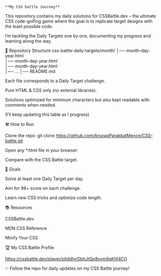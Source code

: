                                                                              **My CSS battle Journey**


This repository contains my daily solutions for CSSBattle.dev
 – the ultimate CSS code-golfing game where the goal is to replicate target designs with the least possible code.

I’m tackling the Daily Targets one by one, documenting my progress and learning along the way.

📌 Repository Structure
css-battle-daily-targets/month/
│── month-day-year.html  
│── month-day-year.html  
│── month-day-year.html  
│── ...
│── README.md

Each file corresponds to a Daily Target challenge.

Pure HTML & CSS only (no external libraries).

Solutions optimized for minimum characters but also kept readable with comments when needed.

(I’ll keep updating this table as I progress)

🛠️ How to Run

Clone the repo:
git clone https://github.com/AnuragParakkatMenon/CSS-battle.git


Open any *.html file in your browser.

Compare with the CSS Battle target.

🎯 Goals

Solve at least one Daily Target per day.

Aim for 98+ score on each challenge.

Learn new CSS tricks and optimize code length.

📚 Resources

CSSBattle.dev

MDN CSS Reference

Minify Your CSS

🏆 My CSS Battle Profile

https://cssbattle.dev/player/pItddlyrDbhJtQp8sym9qKIX4Cj1

✨ Follow the repo for daily updates on my CSS Battle journey!
